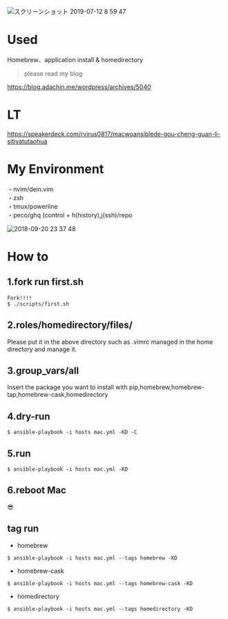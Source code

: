 ![スクリーンショット 2019-07-12 8 59 47](https://user-images.githubusercontent.com/5633085/61093278-b3c23b80-a484-11e9-974f-ca173732bc5d.png)

#  Used
Homebrew、application install & homedirectory

> please read my blog

https://blog.adachin.me/wordpress/archives/5040

# LT

https://speakerdeck.com/rvirus0817/macwoansiblede-gou-cheng-guan-li-sitiyatutaohua

# My Environment

・nvim/dein.vim  
・zsh  
・tmux/powerline  
・peco/ghq (control + h(history),j(ssh)/repo   

![2018-09-20 23 37 48](https://user-images.githubusercontent.com/5633085/45825886-38916c80-bd2e-11e8-83ff-7fd3bb51b12c.jpg)


# How to

## 1.fork run first.sh  
````
Fork!!!!
$ ./scripts/first.sh
````

## 2.roles/homedirectory/files/
Please put it in the above directory such as .vimrc managed in the home directory and manage it.

## 3.group_vars/all
Insert the package you want to install with pip,homebrew,homebrew-tap,homebrew-cask,homedirectory

## 4.dry-run
````
$ ansible-playbook -i hosts mac.yml -KD -C
````

## 5.run
````
$ ansible-playbook -i hosts mac.yml -KD
````
## 6.reboot Mac

😎

## tag run
- homebrew
```
$ ansible-playbook -i hosts mac.yml --tags homebrew -KD

```
- homebrew-cask
```
$ ansible-playbook -i hosts mac.yml --tags homebrew-cask -KD

```
- homedirectory
```
$ ansible-playbook -i hosts mac.yml --tags homedirectory -KD

```
